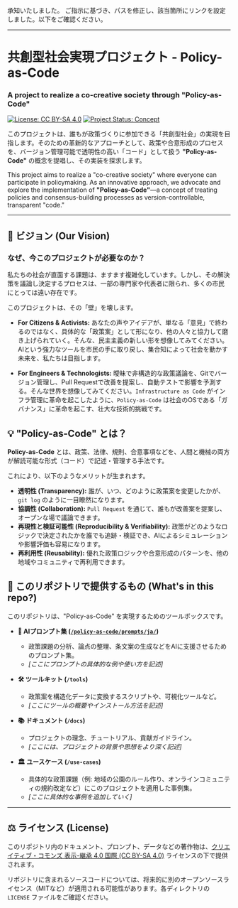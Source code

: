 承知いたしました。
ご指示に基づき、パスを修正し、該当箇所にリンクを設定しました。以下をご確認ください。

---

# 共創型社会実現プロジェクト - Policy-as-Code
### A project to realize a co-creative society through "Policy-as-Code"

[![License: CC BY-SA 4.0](https://licensebuttons.net/l/by-sa/4.0/88x31.png)](https://creativecommons.org/licenses/by-sa/4.0/)
[![Project Status: Concept](https://img.shields.io/badge/status-concept-blue.svg)](https://github.com/torisan_unya/policy-as-code)

このプロジェクトは、誰もが政策づくりに参加できる「共創型社会」の実現を目指します。そのための革新的なアプローチとして、政策や合意形成のプロセスを、バージョン管理可能で透明性の高い「コード」として扱う **"Policy-as-Code"** の概念を提唱し、その実装を探求します。

This project aims to realize a "co-creative society" where everyone can participate in policymaking. As an innovative approach, we advocate and explore the implementation of **"Policy-as-Code"**—a concept of treating policies and consensus-building processes as version-controllable, transparent "code."

---

## 📜 ビジョン (Our Vision)

### なぜ、今このプロジェクトが必要なのか？

私たちの社会が直面する課題は、ますます複雑化しています。しかし、その解決策を議論し決定するプロセスは、一部の専門家や代表者に限られ、多くの市民にとっては遠い存在です。

このプロジェクトは、その「壁」を壊します。

*   **For Citizens & Activists:**
    あなたの声やアイデアが、単なる「意見」で終わるのではなく、具体的な「政策案」として形になり、他の人々と協力して磨き上げられていく。そんな、民主主義の新しい形を想像してみてください。AIという強力なツールを市民の手に取り戻し、集合知によって社会を動かす未来を、私たちは目指します。

*   **For Engineers & Technologists:**
    曖昧で非構造的な政策議論を、Gitでバージョン管理し、Pull Requestで改善を提案し、自動テストで影響を予測する。そんな世界を想像してみてください。`Infrastructure as Code` がインフラ管理に革命を起こしたように、`Policy-as-Code` は社会のOSである「ガバナンス」に革命を起こす、壮大な技術的挑戦です。

## 💡 "Policy-as-Code" とは？

**Policy-as-Code** とは、政策、法律、規則、合意事項などを、人間と機械の両方が解読可能な形式（コード）で記述・管理する手法です。

これにより、以下のようなメリットが生まれます。

*   **透明性 (Transparency):** 誰が、いつ、どのように政策案を変更したかが、`git log` のように一目瞭然になります。
*   **協調性 (Collaboration):** `Pull Request` を通じて、誰もが改善案を提案し、オープンな場で議論できます。
*   **再現性と検証可能性 (Reproducibility & Verifiability):** 政策がどのようなロジックで決定されたかを誰でも追跡・検証でき、AIによるシミュレーションや影響評価も容易になります。
*   **再利用性 (Reusability):** 優れた政策ロジックや合意形成のパターンを、他の地域やコミュニティで再利用できます。

## 🚀 このリポジトリで提供するもの (What's in this repo?)

このリポジトリは、"Policy-as-Code" を実現するためのツールボックスです。

*   **🤖 AIプロンプト集 ([`/policy-as-code/prompts/ja/`](./policy-as-code/prompts/ja/))**
    *   政策課題の分析、論点の整理、条文案の生成などをAIに支援させるためのプロンプト集。
    *   *[ここにプロンプトの具体的な例や使い方を記述]*

*   **🛠 ツールキット (`/tools`)**
    *   政策案を構造化データに変換するスクリプトや、可視化ツールなど。
    *   *[ここにツールの概要やインストール方法を記述]*

*   **📚 ドキュメント (`/docs`)**
    *   プロジェクトの理念、チュートリアル、貢献ガイドライン。
    *   *[ここには、プロジェクトの背景や思想をより深く記述]*

*   **🏛️ ユースケース (`/use-cases`)**
    *   具体的な政策課題（例: 地域の公園のルール作り、オンラインコミュニティの規約改定など）にこのプロジェクトを適用した事例集。
    *   *[ここに具体的な事例を追加していく]*

---

## ⚖️ ライセンス (License)

このリポジトリ内のドキュメント、プロンプト、データなどの著作物は、[クリエイティブ・コモンズ 表示-継承 4.0 国際 (CC BY-SA 4.0)](https://creativecommons.org/licenses/by-sa/4.0/deed.ja) ライセンスの下で提供されます。

リポジトリに含まれるソースコードについては、将来的に別のオープンソースライセンス（MITなど）が適用される可能性があります。各ディレクトリの `LICENSE` ファイルをご確認ください。
